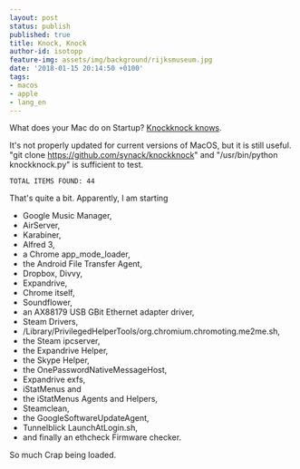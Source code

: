 ```yaml
---
layout: post
status: publish
published: true
title: Knock, Knock
author-id: isotopp
feature-img: assets/img/background/rijksmuseum.jpg
date: '2018-01-15 20:14:50 +0100'
tags:
- macos
- apple
- lang_en
---
```

What does your Mac do on Startup? [Knockknock knows](https://github.com/synack/knockknock). 

It's not properly updated for current versions of MacOS, but it is still
useful. "git clone https://github.com/synack/knockknock" and
"/usr/bin/python knockknock.py" is sufficient to test. 

```console
TOTAL ITEMS FOUND: 44
```

That's quite a bit. Apparently, I am starting

- Google Music Manager,
- AirServer,
- Karabiner,
- Alfred 3,
- a Chrome app\_mode\_loader,
- the Android File Transfer Agent,
- Dropbox, Divvy,
- Expandrive,
- Chrome itself,
- Soundflower,
- an AX88179 USB GBit Ethernet adapter driver,
- Steam Drivers,
- /Library/PrivilegedHelperTools/org.chromium.chromoting.me2me.sh,
- the Steam ipcserver,
- the Expandrive Helper,
- the Skype Helper,
- the OnePasswordNativeMessageHost,
- Expandrive exfs,
- iStatMenus and
- the iStatMenus Agents and Helpers,
- Steamclean,
- the GoogleSoftwareUpdateAgent,
- Tunnelblick LaunchAtLogin.sh,
- and finally an ethcheck Firmware checker.

So much Crap being loaded.
